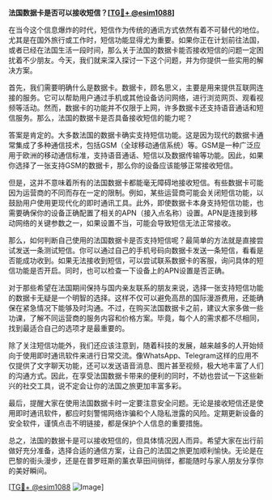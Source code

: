 **法国数据卡是否可以接收短信？[[TG💪+ @esim1088](https://t.me/s/esim1088)]**

在当今这个信息爆炸的时代，短信作为传统的通讯方式依然有着不可替代的地位。尤其是在国外旅行或工作时，短信功能显得尤为重要。如果你正在计划前往法国，或者已经在法国生活一段时间，那么关于法国的数据卡能否接收短信的问题一定困扰着不少朋友。今天，我们就来深入探讨一下这个问题，并为你提供一些实用的解决方案。

首先，我们需要明确什么是数据卡。数据卡，顾名思义，主要是用来提供互联网连接的服务。它可以帮助用户通过手机或其他设备访问网络，进行浏览网页、观看视频等活动。然而，数据卡的功能并不仅限于上网，许多数据卡还支持语音通话和短信服务。那么，法国的数据卡是否具备接收短信的能力呢？

答案是肯定的。大多数法国的数据卡确实支持短信功能。这是因为现代的数据卡通常集成了多种通信技术，包括GSM（全球移动通信系统）等。GSM是一种广泛应用于欧洲的移动通信标准，支持语音通话、短信以及数据传输等功能。因此，如果你选择了一张支持GSM的数据卡，那么你的设备应该能够正常接收短信。

但是，这并不意味着所有的法国数据卡都能毫无障碍地接收短信。有些数据卡可能因为运营商的不同而存在一定的限制。例如，某些运营商可能会关闭短信功能，以鼓励用户使用更现代化的即时通讯工具。此外，即使数据卡本身支持短信功能，也需要确保你的设备正确配置了相关的APN（接入点名称）设置。APN是连接到移动网络的关键参数之一，如果设置不当，可能会导致短信无法正常接收。

那么，如何判断自己使用的法国数据卡是否支持短信呢？最简单的方法就是直接尝试发送一条测试短信。你可以通过自己的手机号码向数据卡发送一条短信，看看是否能成功收到。如果无法接收到短信，可以尝试联系数据卡的客服，询问具体的短信功能是否开启。同时，也可以检查一下设备上的APN设置是否正确。

对于那些希望在法国期间保持与国内亲友联系的朋友来说，选择一张支持短信功能的数据卡无疑是一个明智的选择。这样不仅可以避免高昂的国际漫游费用，还能确保在紧急情况下能够及时沟通。不过，在购买法国数据卡之前，建议大家多做一些功课，了解不同运营商的服务内容和价格方案。毕竟，每个人的需求都不尽相同，找到最适合自己的选项才是最重要的。

除了关注短信功能外，我们还应该注意到，随着科技的发展，越来越多的人开始倾向于使用即时通讯软件来进行日常交流。像WhatsApp、Telegram这样的应用不仅提供了文字聊天功能，还可以发送语音消息、图片甚至视频，极大地丰富了人们的沟通方式。因此，在享受法国数据卡带来的便利的同时，不妨也尝试一下这些新兴的社交工具，说不定会让你的法国之旅更加丰富多彩。

最后，提醒大家在使用法国数据卡时一定要注意安全问题。无论是接收短信还是使用即时通讯软件，都应时刻警惕网络诈骗和个人隐私泄露的风险。定期更新设备的安全软件，谨慎点击不明链接，都是保护个人信息的重要措施。

总之，法国的数据卡是可以接收短信的，但具体情况因人而异。希望大家在出行前做好充分准备，选择合适的通信方案，让自己的法国之旅更加顺利愉快。无论是在巴黎的街头漫步，还是在普罗旺斯的薰衣草田间徜徉，都能随时与家人朋友分享你的美好瞬间。

[[TG💪+ @esim1088](https://t.me/s/esim1088) ![Image](https://i.postimg.cc/4NQfJmqS/Snipaste-2025-05-13-00-14-12.png)]